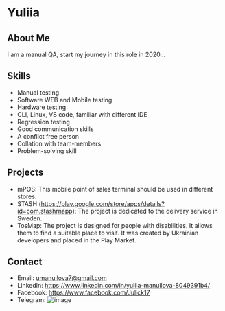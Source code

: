 # Yuliia

## About Me
I am a manual QA, start my journey in this role in 2020...

## Skills
- Manual testing
- Software WEB and Mobile testing
- Hardware testing
- CLI, Linux, VS code, familiar with different IDE 
- Regression testing
- Good communication skills
- A conflict free person
- Collation with team-members
- Problem-solving skill

## Projects
- mPOS: This mobile point of sales terminal should be used in different stores.
- STASH (https://play.google.com/store/apps/details?id=com.stashrnapp): The project is dedicated to the delivery service in Sweden.
- TosMap: The project is designed for people with disabilities. It allows them to find a suitable place to visit. It was created by Ukrainian developers and placed in the Play Market.

## Contact
- Email: umanuilova7@gmail.com
- LinkedIn: https://www.linkedin.com/in/yuliia-manuilova-8049391b4/ 
- Facebook: https://www.facebook.com/Julick17
- Telegram: ![image](https://github.com/user-attachments/assets/b8805830-e218-42b1-a8a5-7642987bee02)
 
